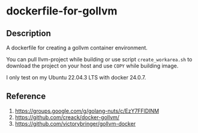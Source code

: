 # dockerfile-for-gollvm

## Description
A dockerfile for creating a gollvm container environment.

You can pull llvm-project while building or use script `create_workarea.sh` to download the project on your host and use `COPY` while building image.

I only test on my Ubuntu 22.04.3 LTS with docker 24.0.7.

## Reference
1. https://groups.google.com/g/golang-nuts/c/EzY7FFlDINM
2. https://github.com/creack/docker-gollvm/
3. https://github.com/victorybringer/gollvm-docker
